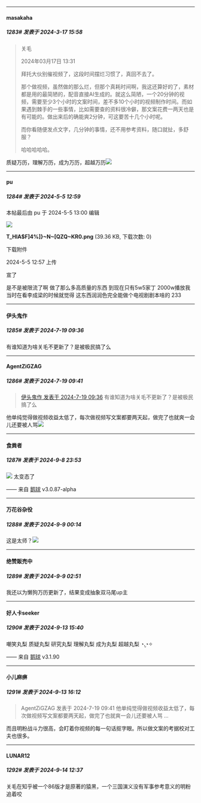 ﻿
*****

####  masakaha  
##### 1283#       发表于 2024-3-17 15:58

<blockquote>关毛

2024年03月17日 13:31

拜托大伙别催视频了，这段时间摆烂习惯了，真回不去了。

那个做视频，虽然做的那么烂，但那个真耗时间啊，我这还算好的了，素材都是用的最简陋的，配音直接AI生成的。就这么简陋，一个20分钟的视频，需要至少3个小时的文案时间，差不多10个小时的视频制作时间。而如果遇到棘手的一些事情，比如需要查的资料很冷僻，那文案花费一两天也是有可能的。做出来后的确能爽2分钟，可这要苦十几个小时呢。

而你看随便发点文字，几分钟的事情，还不用参考资料，随口就扯，多舒服？

哈哈哈哈哈。</blockquote>

质疑万历，理解万历，成为万历，超越万历<img src="https://static.saraba1st.com/image/smiley/face2017/125.png" referrerpolicy="no-referrer">

*****

####  pu  
##### 1284#       发表于 2024-5-5 12:59

 本帖最后由 pu 于 2024-5-5 13:00 编辑 

<img src="https://img.saraba1st.com/forum/202405/05/125743sh9nyn4hynl9y9qr.png" referrerpolicy="no-referrer">

<strong>T_HIA$F]4%]}~N~[QZQ~KR0.png</strong> (39.36 KB, 下载次数: 0)

下载附件

2024-5-5 12:57 上传

 宣了 

是不是被限流了啊 做了那么多高质量的东西 到现在只有5w5家丁 2000w播放我当时在看李成梁的时候就觉得 这东西润润色完全能做个电视剧剧本啥的 233

*****

####  伊头鬼作  
##### 1285#       发表于 2024-7-19 09:36

有谁知道为啥关毛不更新了？是被极民搞了么


*****

####  AgentZiGZAG  
##### 1286#       发表于 2024-7-19 09:41

<blockquote><a href="httphttps://bbs.saraba1st.com/2b/forum.php?mod=redirect&amp;goto=findpost&amp;pid=65632070&amp;ptid=2076208" target="_blank">伊头鬼作 发表于 2024-7-19 09:36</a>
有谁知道为啥关毛不更新了？是被极民搞了么</blockquote>
他单纯觉得做视频收益太低了，每次做视频写文案都要两天起，做完了也就爽一会儿还要被人骂<img src="https://static.saraba1st.com/image/smiley/face2017/067.png" referrerpolicy="no-referrer">

*****

####  食粪者  
##### 1287#       发表于 2024-9-8 23:53

<img src="https://p.sda1.dev/19/030be9e90254847937abf665cc04286d/image.jpg" referrerpolicy="no-referrer">
太变态了

—— 来自 [鹅球](https://www.pgyer.com/xfPejhuq) v3.0.87-alpha


*****

####  万花谷杂役  
##### 1288#       发表于 2024-9-9 00:14

这是太师？<img src="https://static.saraba1st.com/image/smiley/face2017/018.png" referrerpolicy="no-referrer">


*****

####  绝赞販売中  
##### 1289#       发表于 2024-9-9 02:51

我还以为懒狗万历更新了，结果变成抽象双马尾up主

*****

####  好人卡seeker  
##### 1290#       发表于 2024-9-13 15:40

嘲笑丸梨
质疑丸梨
研究丸梨
理解丸梨
成为丸梨
超越丸梨 ◔.̮◔✧

—— 来自 [鹅球](https://www.pgyer.com/GcUxKd4w) v3.1.90


*****

####  小儿麻痹  
##### 1291#       发表于 2024-9-13 16:12

<blockquote>AgentZiGZAG 发表于 2024-7-19 09:41
他单纯觉得做视频收益太低了，每次做视频写文案都要两天起，做完了也就爽一会儿还要被人骂 ...</blockquote>
而且明粉战斗力很高，会盯着你视频的每一句话抠字眼。所以做文案的考据校对工夫也很多。


*****

####  LUNAR12  
##### 1292#       发表于 2024-9-14 12:37

关毛在知乎被一个86版才是原著的猿黑，一个三国演义没有军事参考意义的明粉追着咬

